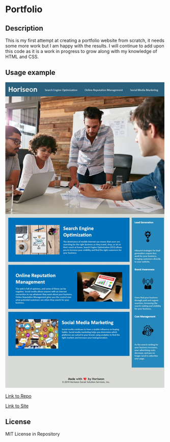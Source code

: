 # Portfolio

## Description 

This is my first attempt at creating a portfolio website from scratch, it needs some more work but I am happy with the results. I will continue to add upon this code as it is a work in progress to grow along with my knowledge of HTML and CSS.  

## Usage example

<img src="https://github.com/Lalu423/refactoring-project/blob/main/assets/images/horiseon_refactor_sample.jpg" width="500"/>

[Link to Repo](https://github.com/Lalu423/refactoring-project)

[Link to Site](https://lalu423.github.io/refactoring-project/)

## License

MIT License in Repository
